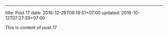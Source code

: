 ---
title: Post 17
date: 2016-12-29T06:19:51+07:00
updated: 2016-10-12T07:27:39+07:00

This is content of post 17